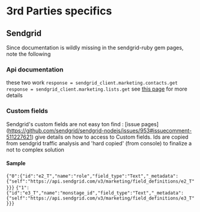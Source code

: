 # 3rd Parties specifics

## Sendgrid


Since documentation is wildly missing in the sendgrid-ruby gem pages, note the following

### Api documentation 
these two work
```response = sendgrid_client.marketing.contacts.get```
```response = sendgrid_client.marketing.lists.get```
see [this page](https://github.com/sendgrid/sendgrid-ruby/issues/391#issuecomment-583059532) for more details

### Custom fields
Sendgrid's custom fields are not easy ton find : [issue pages] (https://github.com/sendgrid/sendgrid-nodejs/issues/953#issuecomment-511227621)
 give details on how to access to Custom fields. Ids are copied from sendgrid traffic analysis and 'hard copied' (from console) to finalize a not to complex solution

#### Sample
```{"0":{"id":"e2_T","name":"role","field_type":"Text","_metadata":{"self":"https://api.sendgrid.com/v3/marketing/field_definitions/e2_T"}}}```
```{"1":{"id":"e3_T","name":"monstage_id","field_type":"Text","_metadata":{"self":"https://api.sendgrid.com/v3/marketing/field_definitions/e3_T"}}}```
